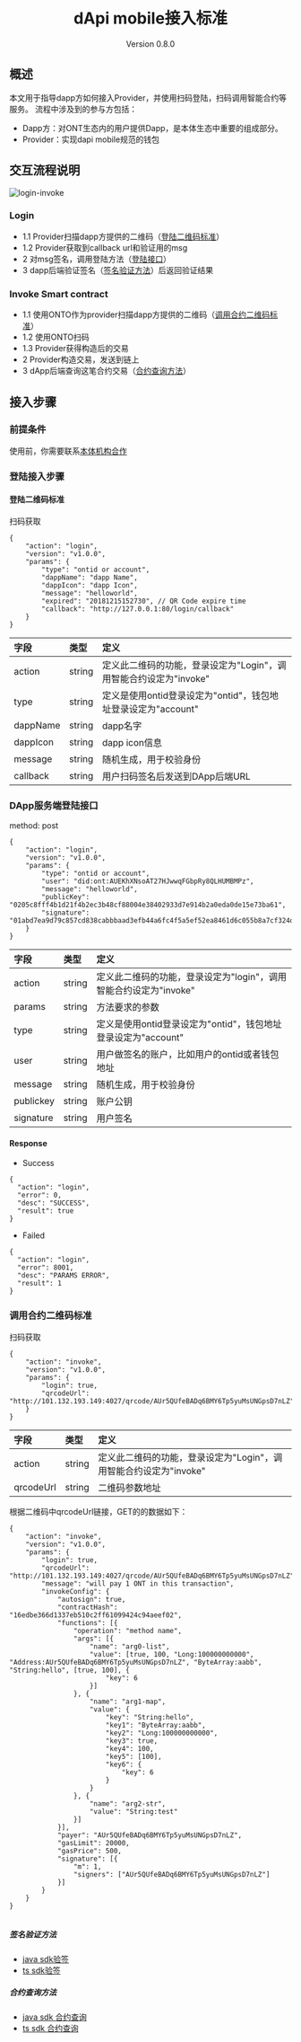 <h1 align="center">dApi mobile接入标准 </h1>
<p align="center" class="version">Version 0.8.0 </p>

## 概述

本文用于指导dapp方如何接入Provider，并使用扫码登陆，扫码调用智能合约等服务。
流程中涉及到的参与方包括：

* Dapp方：对ONT生态内的用户提供Dapp，是本体生态中重要的组成部分。
* Provider：实现dapi mobile规范的钱包

## 交互流程说明

![login-invoke](images/split-login-invoke.png)

### Login
- 1.1 Provider扫描dapp方提供的二维码（[登陆二维码标准](#登陆二维码标准)）
- 1.2 Provider获取到callback url和验证用的msg
- 2 对msg签名，调用登陆方法（[登陆接口](#登陆接口)）
- 3 dapp后端验证签名（[签名验证方法](#签名验证方法)）后返回验证结果

### Invoke Smart contract
- 1.1 使用ONTO作为provider扫描dapp方提供的二维码（[调用合约二维码标准](#调用合约二维码标准)）
- 1.2 使用ONTO扫码
- 1.3 Provider获得构造后的交易
- 2 Provider构造交易，发送到链上
- 3 dApp后端查询这笔合约交易（[合约查询方法](#合约查询方法)）

## 接入步骤

### 前提条件
使用前，你需要联系[本体机构合作](https://info.ont.io/cooperation/en)

### 登陆接入步骤

#### 登陆二维码标准
扫码获取

```
{
	"action": "login",
	"version": "v1.0.0",
	"params": {
		"type": "ontid or account",
		"dappName": "dapp Name",
		"dappIcon": "dapp Icon",
		"message": "helloworld",
		"expired": "20181215152730", // QR Code expire time
		"callback": "http://127.0.0.1:80/login/callback"
	}
}
```

|字段|类型|定义|
| :---| :---| :---|
| action   |  string |  定义此二维码的功能，登录设定为"Login"，调用智能合约设定为"invoke" |
| type   |  string |  定义是使用ontid登录设定为"ontid"，钱包地址登录设定为"account" |
| dappName   | string  | dapp名字 |
| dappIcon   | string  | dapp icon信息 |
| message   | string  | 随机生成，用于校验身份  |
| callback   | string  |  用户扫码签名后发送到DApp后端URL |

### DApp服务端登陆接口
method: post 

```
{
	"action": "login",
	"version": "v1.0.0",
	"params": {
		"type": "ontid or account",
		"user": "did:ont:AUEKhXNsoAT27HJwwqFGbpRy8QLHUMBMPz",
		"message": "helloworld",
		"publicKey": "0205c8fff4b1d21f4b2ec3b48cf88004e38402933d7e914b2a0eda0de15e73ba61",
		"signature": "01abd7ea9d79c857cd838cabbbaad3efb44a6fc4f5a5ef52ea8461d6c055b8a7cf324d1a58962988709705cefe40df5b26e88af3ca387ec5036ec7f5e6640a1754"
	}
}
```

|字段|类型|定义|
| :---| :---| :---|
| action | string | 定义此二维码的功能，登录设定为"login"，调用智能合约设定为"invoke" |
| params | string | 方法要求的参数 |
| type   |  string |  定义是使用ontid登录设定为"ontid"，钱包地址登录设定为"account" |
| user | string | 用户做签名的账户，比如用户的ontid或者钱包地址 |
| message   | string  | 随机生成，用于校验身份  |
| publickey | string | 账户公钥 |
| signature  |  string |  用户签名 |

#### Response
* Success

```
{
  "action": "login",
  "error": 0,
  "desc": "SUCCESS",
  "result": true
}
```

* Failed

```
{
  "action": "login",
  "error": 8001,
  "desc": "PARAMS ERROR",
  "result": 1
}
```


### 调用合约二维码标准
扫码获取

```
{
	"action": "invoke",
	"version": "v1.0.0",
	"params": {
		"login": true,
		"qrcodeUrl": "http://101.132.193.149:4027/qrcode/AUr5QUfeBADq6BMY6Tp5yuMsUNGpsD7nLZ"
	}
}
```

|字段|类型|定义|
| :---        | :---    | :---                                                              |
| action      | string  | 定义此二维码的功能，登录设定为"Login"，调用智能合约设定为"invoke" |
| qrcodeUrl         | string  | 二维码参数地址                                           |

根据二维码中qrcodeUrl链接，GET的的数据如下：

```
{
	"action": "invoke",
	"version": "v1.0.0",
	"params": {
		"login": true,
		"qrcodeUrl": "http://101.132.193.149:4027/qrcode/AUr5QUfeBADq6BMY6Tp5yuMsUNGpsD7nLZ",
		"message": "will pay 1 ONT in this transaction",
		"invokeConfig": {
			"autosign": true,
			"contractHash": "16edbe366d1337eb510c2ff61099424c94aeef02",
			"functions": [{
				"operation": "method name",
				"args": [{
					"name": "arg0-list",
					"value": [true, 100, "Long:100000000000", "Address:AUr5QUfeBADq6BMY6Tp5yuMsUNGpsD7nLZ", "ByteArray:aabb", "String:hello", [true, 100], {
						"key": 6
					}]
				}, {
					"name": "arg1-map",
					"value": {
						"key": "String:hello",
						"key1": "ByteArray:aabb",
						"key2": "Long:100000000000",
						"key3": true,
						"key4": 100,
						"key5": [100],
						"key6": {
							"key": 6
						}
					}
				}, {
					"name": "arg2-str",
					"value": "String:test"
				}]
			}],
			"payer": "AUr5QUfeBADq6BMY6Tp5yuMsUNGpsD7nLZ",
			"gasLimit": 20000,
			"gasPrice": 500,
			"signature": [{
				"m": 1,
				"signers": ["AUr5QUfeBADq6BMY6Tp5yuMsUNGpsD7nLZ"]
			}]
		}
	}
}


```

##### 签名验证方法
* [java sdk验签](https://github.com/ontio/ontology-java-sdk/blob/master/docs/cn/interface.md#%E7%AD%BE%E5%90%8D%E9%AA%8C%E7%AD%BE)
* [ts sdk验签](https://github.com/ontio/ontology-ts-sdk/blob/master/test/message.test.ts)

##### 合约查询方法
* [java sdk 合约查询](https://github.com/ontio/ontology-java-sdk/blob/master/docs/cn/basic.md#%E4%B8%8E%E9%93%BE%E4%BA%A4%E4%BA%92%E6%8E%A5%E5%8F%A3)
* [ts sdk 合约查询](https://github.com/ontio/ontology-ts-sdk/blob/master/test/websocket.test.ts)
